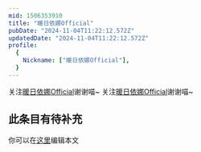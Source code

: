 ```yaml
---
mid: 1506353910
title: "暖日依娜Official"
pubDate: "2024-11-04T11:22:12.572Z"
updatedDate: "2024-11-04T11:22:12.572Z"
profile:
  {
    Nickname: ["暖日依娜Official"],
  }
---
```


关注[暖日依娜Official](https://space.bilibili.com/1506353910)谢谢喵~ 关注[暖日依娜Official](https://space.bilibili.com/1506353910)谢谢喵~

## 此条目有待补充
你可以在[这里](https://github.com/Yuhanawa/VTuber.ICU-Content/edit/master/v/暖日依娜Official/index.md)编辑本文
